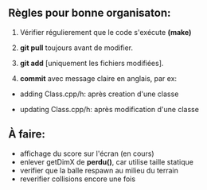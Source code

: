 ## Règles pour bonne organisaton:

1. Vérifier régulierement que le code s'exécute **(make)**

2. **git pull** toujours avant de modifier.

3. **git add** [uniquement les fichiers modifiées].

4. **commit** avec message claire en anglais, par ex:

- adding Class.cpp/h: après creation d'une classe

- updating Class.cpp/h: après modification d'une classe

## À faire:

- affichage du score sur l'écran (en cours)
- enlever getDimX de **perdu()**, car utilise taille statique
- verifier que la balle respawn au milieu du terrain
- reverifier collisions encore une fois